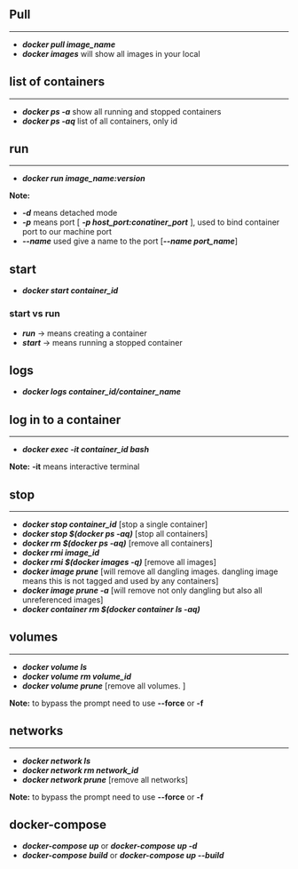 ## Pull
--------------------
* ***docker pull image_name***
* ***docker images*** will show all images in your local

## list of containers
--------------------
* ***docker ps -a*** show all running and stopped containers
* ***docker ps -aq*** list of all containers, only id

## run
--------------------
* ***docker run image_name:version***

**Note:** 
* ***-d*** means detached mode
* ***-p*** means port [ ***-p host_port:conatiner_port*** ], used to bind container port to our machine port
* ***--name*** used give a name to the port [***--name port_name***]

start
-----------------
* ***docker start container_id***

### start vs run 

* ***run*** -> means creating a container
* ***start*** -> means running a stopped container

logs
------------
* ***docker logs container_id/container_name***

## log in to a container
----------------------
* ***docker exec -it container_id bash***

**Note:** **-it** means interactive terminal

## stop
--------
* ***docker stop container_id*** [stop a single container] 
* ***docker stop $(docker ps -aq)*** [stop all containers]
* ***docker rm $(docker ps -aq)*** [remove all containers]
* ***docker rmi image_id*** 
* ***docker rmi $(docker images -q)*** [remove all images]
* ***docker image prune*** [will remove all dangling images. dangling image means this is not tagged and used by any containers]
* ***docker image prune -a*** [will remove not only dangling but also all unreferenced images]
* ***docker container rm $(docker container ls -aq)***

## volumes
--------------
* ***docker volume ls***
* ***docker volume rm volume_id***
* ***docker volume prune*** [remove all volumes. ]
 
**Note:** to bypass the prompt need to use **--force** or **-f**

## networks
----------------
* ***docker network ls***
* ***docker network rm network_id***
* ***docker network prune*** [remove all networks]

**Note:** to bypass the prompt need to use **--force** or **-f**

## docker-compose
* ***docker-compose up*** or ***docker-compose up -d***
* ***docker-compose build*** or ***docker-compose up --build***

